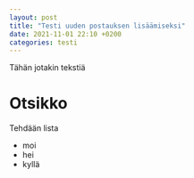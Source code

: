 ```yaml
---
layout: post
title: "Testi uuden postauksen lisäämiseksi"
date: 2021-11-01 22:10 +0200
categories: testi
---
```


Tähän jotakin tekstiä

# Otsikko

Tehdään lista

- moi
- hei
- kyllä